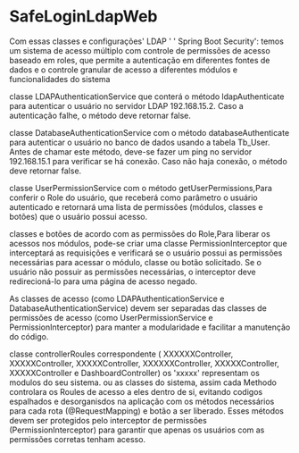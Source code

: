 # SafeLoginLdapWeb
Com essas classes e configurações' LDAP ' ' Spring Boot Security': temos um sistema de acesso múltiplo com controle de permissões de acesso baseado em roles, que permite a autenticação em diferentes fontes de dados e o controle granular de acesso a diferentes módulos e funcionalidades do sistema 

classe LDAPAuthenticationService que conterá o método ldapAuthenticate para autenticar o usuário no servidor LDAP 192.168.15.2. Caso a autenticação falhe, o método deve retornar false.

classe DatabaseAuthenticationService com o método databaseAuthenticate para autenticar o usuário no banco de dados usando a tabela Tb_User. Antes de chamar este método, deve-se fazer um ping no servidor 192.168.15.1 para verificar se há conexão. Caso não haja conexão, o método deve retornar false.

classe UserPermissionService com o método getUserPermissions,Para conferir o Role do usuário, que receberá como parâmetro o usuário autenticado e retornará uma lista de permissões (módulos, classes e botões) que o usuário possui acesso.

classes e botões de acordo com as permissões do Role,Para liberar os acessos nos módulos, pode-se criar uma classe PermissionInterceptor que interceptará as requisições e verificará se o usuário possui as permissões necessárias para acessar o módulo, classe ou botão solicitado. Se o usuário não possuir as permissões necessárias, o interceptor deve redirecioná-lo para uma página de acesso negado.

As classes de acesso (como LDAPAuthenticationService e DatabaseAuthenticationService) devem ser separadas das classes de permissões de acesso (como UserPermissionService e PermissionInterceptor) para manter a modularidade e facilitar a manutenção do código.

classe controllerRoules correspondente ( XXXXXXController, XXXXXController, XXXXXController, XXXXXXController, XXXXXController, XXXXXController e DashboardController) os 'xxxxx' representam os modulos do seu sistema. ou as classes do sistema, assim cada Methodo controlara os Roules de acesso a eles dentro de si, evitando codigos espalhados e desorganisdos na aplicação com os métodos necessários para cada rota (@RequestMapping) e botão a ser liberado. Esses métodos devem ser protegidos pelo interceptor de permissões (PermissionInterceptor) para garantir que apenas os usuários com as permissões corretas tenham acesso.

